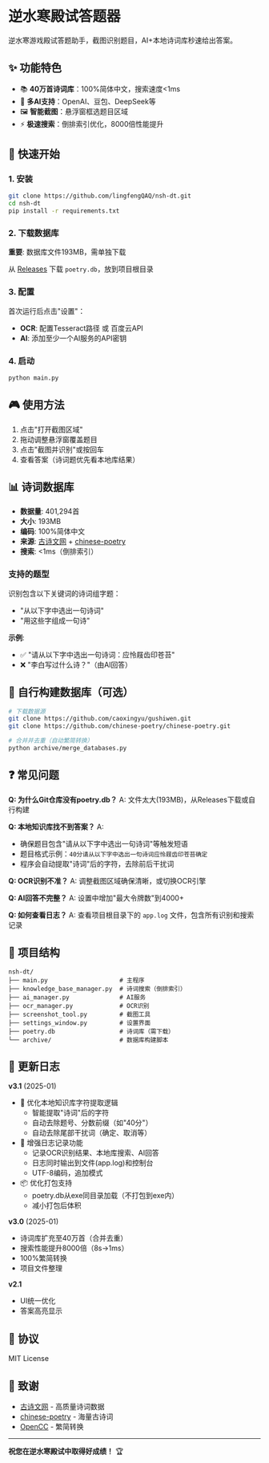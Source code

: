 # 逆水寒殿试答题器

逆水寒游戏殿试答题助手，截图识别题目，AI+本地诗词库秒速给出答案。

## ✨ 功能特色

- 📚 **40万首诗词库**：100%简体中文，搜索速度<1ms
- 🤖 **多AI支持**：OpenAI、豆包、DeepSeek等
- 🖼️ **智能截图**：悬浮窗框选题目区域
- ⚡ **极速搜索**：倒排索引优化，8000倍性能提升

## 🚀 快速开始

### 1. 安装
```bash
git clone https://github.com/lingfengQAQ/nsh-dt.git
cd nsh-dt
pip install -r requirements.txt
```

### 2. 下载数据库
**重要**: 数据库文件193MB，需单独下载

从 [Releases](https://github.com/lingfengQAQ/nsh-dt/releases) 下载 `poetry.db`，放到项目根目录

### 3. 配置
首次运行后点击"设置"：
- **OCR**: 配置Tesseract路径 或 百度云API
- **AI**: 添加至少一个AI服务的API密钥

### 4. 启动
```bash
python main.py
```

## 🎮 使用方法

1. 点击"打开截图区域"
2. 拖动调整悬浮窗覆盖题目
3. 点击"截图并识别"或按回车
4. 查看答案（诗词题优先看本地库结果）

## 📊 诗词数据库

- **数据量**: 401,294首
- **大小**: 193MB
- **编码**: 100%简体中文
- **来源**: [古诗文网](https://github.com/caoxingyu/gushiwen) + [chinese-poetry](https://github.com/chinese-poetry/chinese-poetry)
- **搜索**: <1ms（倒排索引）

### 支持的题型
识别包含以下关键词的诗词组字题：
- "从以下字中选出一句诗词"
- "用这些字组成一句诗"

**示例**:
- ✅ "请从以下字中选出一句诗词：应怜屐齿印苍苔"
- ❌ "李白写过什么诗？"（由AI回答）

## 🔨 自行构建数据库（可选）

```bash
# 下载数据源
git clone https://github.com/caoxingyu/gushiwen.git
git clone https://github.com/chinese-poetry/chinese-poetry.git

# 合并并去重（自动繁简转换）
python archive/merge_databases.py
```

## ❓ 常见问题

**Q: 为什么Git仓库没有poetry.db？**
A: 文件太大(193MB)，从Releases下载或自行构建

**Q: 本地知识库找不到答案？**
A:
- 确保题目包含"请从以下字中选出一句诗词"等触发短语
- 题目格式示例：`40分请从以下字中选出一句诗词应怜屐齿印苍苔确定`
- 程序会自动提取"诗词"后的字符，去除前后干扰词

**Q: OCR识别不准？**
A: 调整截图区域确保清晰，或切换OCR引擎

**Q: AI回答不完整？**
A: 设置中增加"最大令牌数"到4000+

**Q: 如何查看日志？**
A: 查看项目根目录下的 `app.log` 文件，包含所有识别和搜索记录

## 📂 项目结构

```
nsh-dt/
├── main.py                    # 主程序
├── knowledge_base_manager.py  # 诗词搜索（倒排索引）
├── ai_manager.py              # AI服务
├── ocr_manager.py             # OCR识别
├── screenshot_tool.py         # 截图工具
├── settings_window.py         # 设置界面
├── poetry.db                  # 诗词库（需下载）
└── archive/                   # 数据库构建脚本
```

## 🔧 更新日志

**v3.1** (2025-01)
- 🔧 优化本地知识库字符提取逻辑
  - 智能提取"诗词"后的字符
  - 自动去除题号、分数前缀（如"40分"）
  - 自动去除尾部干扰词（确定、取消等）
- 📝 增强日志记录功能
  - 记录OCR识别结果、本地库搜索、AI回答
  - 日志同时输出到文件(app.log)和控制台
  - UTF-8编码，追加模式
- 📦 优化打包支持
  - poetry.db从exe同目录加载（不打包到exe内）
  - 减小打包后体积

**v3.0** (2025-01)
- 诗词库扩充至40万首（合并去重）
- 搜索性能提升8000倍（8s→1ms）
- 100%繁简转换
- 项目文件整理

**v2.1**
- UI统一优化
- 答案高亮显示

## 📄 协议

MIT License

## 🙏 致谢

- [古诗文网](https://github.com/caoxingyu/gushiwen) - 高质量诗词数据
- [chinese-poetry](https://github.com/chinese-poetry/chinese-poetry) - 海量古诗词
- [OpenCC](https://github.com/BYVoid/OpenCC) - 繁简转换

---
**祝您在逆水寒殿试中取得好成绩！** 🏆
